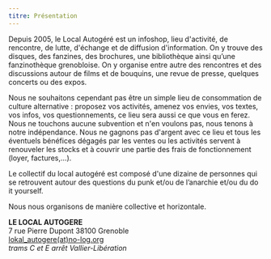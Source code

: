 ```yaml
---
titre: Présentation
---
```


Depuis 2005, le Local Autogéré est un infoshop, lieu d'activité, de rencontre, de lutte, d'échange et de diffusion d'information. On y trouve des disques, des fanzines, des brochures, une bibliothèque ainsi qu’une fanzinothèque grenobloise. On y organise entre autre des rencontres et des discussions autour de films et de bouquins, une revue de presse, quelques concerts ou des expos.

Nous ne souhaitons cependant pas être un simple lieu de consommation de culture alternative :  proposez vos activités, amenez vos envies, vos textes, vos infos, vos questionnements,  ce lieu sera aussi ce que vous en ferez.  Nous ne touchons aucune subvention et n'en voulons pas, nous tenons à notre indépendance.  Nous ne gagnons pas d'argent avec ce lieu et tous les éventuels bénéfices dégagés par les ventes ou les activités  servent à renouveler les stocks et à couvrir une partie des frais de fonctionnement (loyer, factures,...).

Le collectif du local autogéré est composé d'une dizaine de personnes qui se retrouvent autour des questions du punk et/ou de l’anarchie et/ou du do it yourself.

Nous nous organisons de manière collective et horizontale.

**LE LOCAL AUTOGERE**   
7 rue Pierre Dupont 38100 Grenoble  
[lokal_autogere(at)no-log.org](mailto:lokal_autogere(at)no-log.org)  
*trams C et E arrêt Vallier-Libération*
